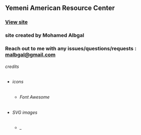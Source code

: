 ## Yemeni American Resource Center
### [View site](https://github.com/mohamed-albgal/cl_cli.git)
### site created by Mohamed Albgal
### Reach out to me with any issues/questions/requests : malbgal@gmail.com


###### credits
- ###### icons
  - ###### Font Awesome
- ###### SVG images
  - ###### _
